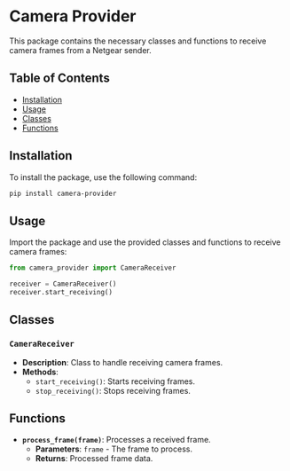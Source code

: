 # Camera Provider

This package contains the necessary classes and functions to receive camera frames from a Netgear sender.

## Table of Contents
- [Installation](#installation)
- [Usage](#usage)
- [Classes](#classes)
- [Functions](#functions)

## Installation

To install the package, use the following command:

```bash
pip install camera-provider
```

## Usage

Import the package and use the provided classes and functions to receive camera frames:

```python
from camera_provider import CameraReceiver

receiver = CameraReceiver()
receiver.start_receiving()
```

## Classes

### `CameraReceiver`

- **Description**: Class to handle receiving camera frames.
- **Methods**:
    - `start_receiving()`: Starts receiving frames.
    - `stop_receiving()`: Stops receiving frames.

## Functions

- **`process_frame(frame)`**: Processes a received frame.
    - **Parameters**: `frame` - The frame to process.
    - **Returns**: Processed frame data.

